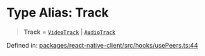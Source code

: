 # Type Alias: Track

> **Track** = [`VideoTrack`](VideoTrack.md) \| [`AudioTrack`](AudioTrack.md)

Defined in: [packages/react-native-client/src/hooks/usePeers.ts:44](https://github.com/fishjam-cloud/mobile-client-sdk/blob/76d05a6e62b137b02043a8a00ca762ff218a64b5/packages/react-native-client/src/hooks/usePeers.ts#L44)
